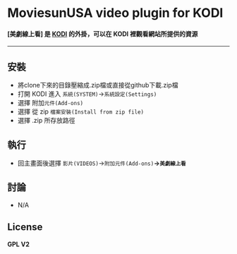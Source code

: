 # MoviesunUSA video plugin for KODI
#### [美劇線上看] 是 [KODI](https://kodi.tv/download/) 的外掛，可以在 KODI 裡觀看網站所提供的資源
---
安裝
----
- 將clone下來的目錄壓縮成.zip檔或直接從github下載.zip檔
- 打開 KODI 進入 `系統(SYSTEM)`→`系統設定(Settings)`
- 選擇 附加`元件(Add-ons)`
- 選擇 從 zip `檔案安裝(Install from zip file)`
- 選擇 .zip 所存放路徑

執行
----
- 回主畫面後選擇 `影片(VIDEOS)`→`附加元件(Add-ons)`**→`美劇線上看`**

討論
----
- N/A

License
----
**GPL V2**

